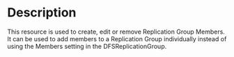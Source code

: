 # Description

This resource is used to create, edit or remove Replication Group Members. It can be
used to add members to a Replication Group individually instead of using the Members
setting in the DFSReplicationGroup.
